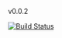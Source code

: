 v0.0.2

[![Build Status](https://travis-ci.com/bakhankov/pocket-ocr.svg?branch=dev)](https://travis-ci.com/bakhankov/pocket-ocr)

